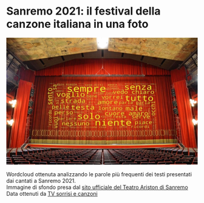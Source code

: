 # Sanremo 2021: il festival della canzone italiana in una foto
<p align="center">
  <img src="https://github.com/sigeek/sanremo-2021/blob/main/images/wordCloudwithBackground.jpg" >
</p>
  
Wordcloud ottenuta analizzando le parole più frequenti dei testi presentati dai cantati a Sanremo 2021. \
Immagine di sfondo presa dal [sito ufficiale del Teatro Ariston di Sanremo](https://aristonsanremo.com/home2/) \
Data ottenuti da [TV sorrisi e canzoni](https://www.sorrisi.com)
